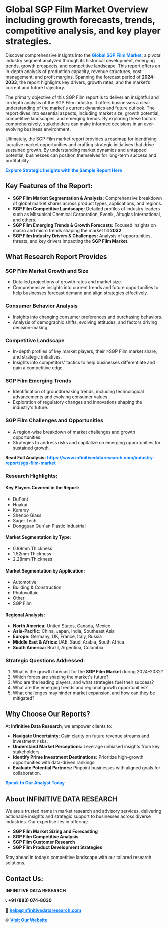 <h1>Global SGP Film Market Overview including growth forecasts, trends, competitive analysis, and key player strategies.</h1>
<p>
Discover comprehensive insights into the 
<a href="https://www.infinitivedataresearch.com/industry-report/sgp-film-market" rel="dofollow" style="color: #007BFF; text-decoration: none;"><strong>Global SGP Film Market</strong></a>, a pivotal industry segment analyzed through its historical development, emerging trends, growth prospects, and competitive landscape. This report offers an in-depth analysis of production capacity, revenue structures, cost management, and profit margins. Spanning the forecast period of <strong>2024–2033</strong>, the report highlights key drivers, growth rates, and the market’s current and future trajectory.
</p>
<p>
The primary objective of this SGP Film report is to deliver an insightful and in-depth analysis of the SGP Film industry. It offers businesses a clear understanding of the market's current dynamics and future outlook. The report dives into essential aspects, including market size, growth potential, competitive landscapes, and emerging trends. By exploring these factors comprehensively, stakeholders can make informed decisions in an ever-evolving business environment.
</p>
<p>
Ultimately, the SGP Film market report provides a roadmap for identifying lucrative market opportunities and crafting strategic initiatives that drive sustained growth. By understanding market dynamics and untapped potential, businesses can position themselves for long-term success and profitability.
</p>
<p>
<a href="https://www.infinitivedataresearch.com/request-sample/reportId=112040" style="color: #007BFF; text-decoration: none;"><strong>Explore Strategic Insights with the Sample Report Here</strong></a>
</p>

<h2>Key Features of the Report:</h2>
<ul>
<li><strong>SGP Film Market Segmentation & Analysis:</strong> Comprehensive breakdown of global market shares across product types, applications, and regions.</li>
<li><strong>SGP Film Competitive Landscape:</strong> Detailed profiles of industry leaders such as Mitsubishi Chemical Corporation, Evonik, Altuglas International, and others.</li>
<li><strong>SGP Film Emerging Trends & Growth Forecasts:</strong> Focused insights on macro and micro trends shaping the market till <strong>2032</strong>.</li>
<li><strong>SGP Film Industry Drivers & Challenges:</strong> Analysis of opportunities, threats, and key drivers impacting the <strong>SGP Film Market</strong>.</li>
</ul>

<h2>What Research Report Provides</h2>
<h3>SGP Film Market Growth and Size</h3>
<ul>
<li>Detailed projections of growth rates and market size.</li>
<li>Comprehensive insights into current trends and future opportunities to help businesses forecast demand and align strategies effectively.</li>
</ul>

<h3>Consumer Behavior Analysis</h3>
<ul>
<li>Insights into changing consumer preferences and purchasing behaviors.</li>
<li>Analysis of demographic shifts, evolving attitudes, and factors driving decision-making.</li>
</ul>

<h3>Competitive Landscape</h3>
<ul>
<li>In-depth profiles of key market players, their >SGP Film market share, and strategic initiatives.</li>
<li>Insights into competitors' tactics to help businesses differentiate and gain a competitive edge.</li>
</ul>

<h3>SGP Film Emerging Trends</h3>
<ul>
<li>Identification of groundbreaking trends, including technological advancements and evolving consumer values.</li>
<li>Exploration of regulatory changes and innovations shaping the industry's future.</li>
</ul>

<h3>SGP Film Challenges and Opportunities</h3>
<ul>
<li>A region-wise breakdown of market challenges and growth opportunities.</li>
<li>Strategies to address risks and capitalize on emerging opportunities for sustained growth.</li>
</ul>
<p><strong>Read Full Analysis:</strong> <a href="https://www.infinitivedataresearch.com/industry-report/sgp-film-market" rel="dofollow" style="color: #007BFF; text-decoration: none;"><strong>https://www.infinitivedataresearch.com/industry-report/sgp-film-market</strong></a></p>
<h3>Research Highlights:</h3>
<h4>Key Players Covered in the Report:</h4>
<ul><li>DuPont</li><li>Huakai</li><li>Kuraray</li><li>Shenbo Glass</li><li>Sager Tech</li><li>Dongguan Qun`an Plastic Industrial</li></ul>
<h4>Market Segmentation by Type:</h4>
<ul><li>0.89mm Thickness</li><li>1.52mm Thickness</li><li>2.28mm Thickness</li></ul>
<h4>Market Segmentation by Application:</h4>
<ul><li>Automotive</li><li>Building &amp; Construction</li><li>Photovoltaic</li><li>Other</li><li>SGP Film</li></ul>

<h4>Regional Analysis:</h4>
<ul>
<li><strong>North America:</strong> United States, Canada, Mexico</li>
<li><strong>Asia-Pacific:</strong> China, Japan, India, Southeast Asia</li>
<li><strong>Europe:</strong> Germany, UK, France, Italy, Russia</li>
<li><strong>Middle East & Africa:</strong> UAE, Saudi Arabia, South Africa</li>
<li><strong>South America:</strong> Brazil, Argentina, Colombia</li>
</ul>

<h3>Strategic Questions Addressed:</h3>
<ol>
<li>What is the growth forecast for the <strong>SGP Film Market</strong> during 2024–2032?</li>
<li>Which forces are shaping the market's future?</li>
<li>Who are the leading players, and what strategies fuel their success?</li>
<li>What are the emerging trends and regional growth opportunities?</li>
<li>What challenges may hinder market expansion, and how can they be mitigated?</li>
</ol>

<h2>Why Choose Our Reports?</h2>
<p>At <strong>Infinitive Data Research</strong>, we empower clients to:</p>
<ul>
<li><strong>Navigate Uncertainty:</strong> Gain clarity on future revenue streams and investment risks.</li>
<li><strong>Understand Market Perceptions:</strong> Leverage unbiased insights from key stakeholders.</li>
<li><strong>Identify Prime Investment Destinations:</strong> Prioritize high-growth opportunities with data-driven rankings.</li>
<li><strong>Evaluate Potential Partners:</strong> Pinpoint businesses with aligned goals for collaboration.</li>
</ul>
<p><a href="https://www.infinitivedataresearch.com/industry-report/sgp-film-market" rel="dofollow" style="color: #007BFF; text-decoration: none;"><strong>Speak to Our Analyst Today</strong></a></p>

<h2>About INFINITIVE DATA RESEARCH</h2>
<p>We are a trusted name in market research and advisory services, delivering actionable insights and strategic support to businesses across diverse industries. Our expertise lies in offering:</p>
<ul>
<li><strong>SGP Film Market Sizing and Forecasting</strong></li>
<li><strong>SGP Film Competitive Analysis</strong></li>
<li><strong>SGP Film Customer Research</strong></li>
<li><strong>SGP Film Product Development Strategies</strong></li>
</ul>
<p>Stay ahead in today’s competitive landscape with our tailored research solutions.</p>

<h2>Contact Us:</h2>
<p><strong>INFINITIVE DATA RESEARCH</strong></p>
<p>📞 <strong>+91 (883) 074-8030</strong></p>
<p>📧 <strong><a href="mailto:help@infinitivedataresearch.com" style="color: #007BFF;">help@infinitivedataresearch.com</a></strong></p>
<p>🌐 <strong><a href="https://www.infinitivedataresearch.com" rel="dofollow" style="color: #007BFF;">Visit Our Website</a></strong></p>